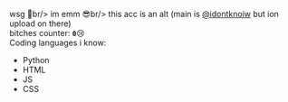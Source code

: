 wsg 👋br/>
im emm 😎br/>
this acc is an alt (main is [@idontknoiw](https://github.com/idontknoiw) but ion upload on there) <br/>
bitches counter: **`0`**😢<br/>
Coding languages i know:<br/>
- Python
- HTML
- JS
- CSS
